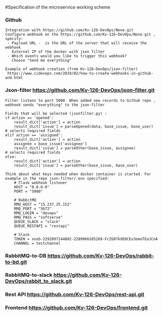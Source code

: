 #Specification of the microservice working scheme

### Github
	
	Integration with https://github.com/Kv-126-DevOps/None.git
	Configure webhook on the https://github.com/Kv-126-DevOps/None.git , specify:
	 - Payload URL -  is the URL of the server that will receive the webhook 
	   External IP of the docker with json filter 
	 - Which events would you like to trigger this webhook? 
	   Choose "Send me everything"
	
	Example of webhook creation (from Kv-126-DevOps/json-filter)
	 https://www.cidevops.com/2019/02/how-to-create-webhooks-in-github-and.html

	
### Json-filter			https://github.com/Kv-126-DevOps/json-filter.git
	
	Filter listens to port 5000. When added new records to Github repo , webhook sends "everything" to the json-filter
	
	Fields that will be selected (jsonfilter.py) :
	if action == 'opened':
        result_dict['action'] = action
        result_dict['issue'] = parseOpened(data, base_issue, base_user)            # selects required fields
    elif action == 'assigned':
        result_dict['action'] = action
        assignee = base_issue['assignee']
        result_dict['issue'] = parseOther(base_issue, assignee)                     # selects required fields
    else:
        result_dict['action'] = action
        result_dict['issue'] = parseOther(base_issue, base_user)
	
	Think about what keys needed when docker container is started. For example in the repo json-filter/.env specified:
		# Flask webhook listener
		HOST = "0.0.0.0"
		PORT = "5000"
	
		# RabbitMQ
		RMQ_HOST = "15.237.25.152"
		RMQ_PORT = "5672"
		RMQ_LOGIN = "devops"
		RMQ_PASS = "softserve"
		QUEUE_SLACK = "slack"
		QUEUE_RESTAPI = "restapi"
	
		# Slack
		TOKEN = xoxb-2292897144802-2289966105269-FcZG07kXE0CEu3omoTEaJCnA
		CHANNEL = testchannel
	
	
### RabbitMQ-to-DB		https://github.com/Kv-126-DevOps/rabbit-to-bd.git

### RabbitMQ-to-slack	https://github.com/Kv-126-DevOps/rabbit_to_slack.git

### Rest API			https://github.com/Kv-126-DevOps/rest-api.git
### Frontend			https://github.com/Kv-126-DevOps/frontend.git

